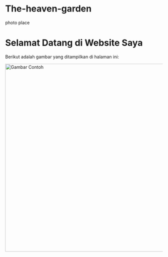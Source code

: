 # The-heaven-garden
photo place<!DOCTYPE html><html lang="id">
<head>
    <meta charset="UTF-8">
    <meta name="viewport" content="width=device-width, initial-scale=1.0">
    <title>Website dengan Gambar</title>
</head>
<body>
    <h1>Selamat Datang di Website Saya</h1>
    <p>Berikut adalah gambar yang ditampilkan di halaman ini:</p>
    <img src="https://via.placeholder.com/600x400" alt="Gambar Contoh" width="600">
</body>
</html>
